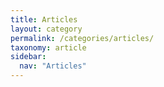 ```yaml
---
title: Articles
layout: category
permalink: /categories/articles/
taxonomy: article
sidebar:
  nav: "Articles"
---
```

